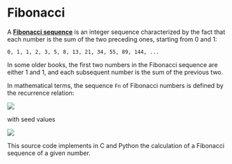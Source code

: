 # Fibonacci

A **[Fibonacci sequence]** is an integer sequence characterized by the fact that 
each number is the sum of the two preceding ones, starting from 0 and 1:

```0, 1, 1, 2, 3, 5, 8, 13, 21, 34, 55, 89, 144, ...```

In some older books, the first two numbers in the Fibonacci sequence are either 
1 and 1, and each subsequent number is the sum of the previous two.

In mathematical terms, the sequence ```Fn``` of Fibonacci numbers is defined by 
the recurrence relation:

![](https://wikimedia.org/api/rest_v1/media/math/render/svg/0fff1a1716fcc169546079870357f92757ade5fa)

with seed values

![](https://wikimedia.org/api/rest_v1/media/math/render/svg/3c667d91153450b3a161371582ee8227af85951f)

This source code implements in C and Python the calculation of a Fibonacci 
sequence of a given number.

[Fibonacci sequence]: https://en.wikipedia.org/wiki/Fibonacci_number 